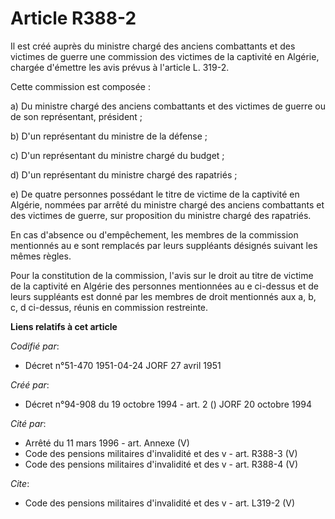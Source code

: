 # Article R388-2

Il est créé auprès du ministre chargé des anciens combattants et des victimes de guerre une commission des victimes de la
captivité en Algérie, chargée d'émettre les avis prévus à l'article L. 319-2.

Cette commission est composée :

a) Du ministre chargé des anciens combattants et des victimes de guerre ou de son représentant, président ;

b) D'un représentant du ministre de la défense ;

c) D'un représentant du ministre chargé du budget ;

d) D'un représentant du ministre chargé des rapatriés ;

e) De quatre personnes possédant le titre de victime de la captivité en Algérie, nommées par arrêté du ministre chargé des
anciens combattants et des victimes de guerre, sur proposition du ministre chargé des rapatriés.

En cas d'absence ou d'empêchement, les membres de la commission mentionnés au e sont remplacés par leurs suppléants désignés
suivant les mêmes règles.

Pour la constitution de la commission, l'avis sur le droit au titre de victime de la captivité en Algérie des personnes
mentionnées au e ci-dessus et de leurs suppléants est donné par les membres de droit mentionnés aux a, b, c, d ci-dessus,
réunis en commission restreinte.

**Liens relatifs à cet article**

_Codifié par_:

  - Décret n°51-470 1951-04-24 JORF 27 avril 1951

_Créé par_:

  - Décret n°94-908 du 19 octobre 1994 - art. 2 () JORF 20 octobre 1994

_Cité par_:

  - Arrêté du 11 mars 1996 - art. Annexe (V)
  - Code des pensions militaires d'invalidité et des v - art. R388-3 (V)
  - Code des pensions militaires d'invalidité et des v - art. R388-4 (V)

_Cite_:

  - Code des pensions militaires d'invalidité et des v - art. L319-2 (V)
